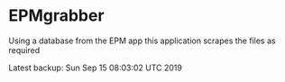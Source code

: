 # EPMgrabber
Using a database from the EPM app this application scrapes the files as required


Latest backup: Sun Sep 15 08:03:02 UTC 2019

